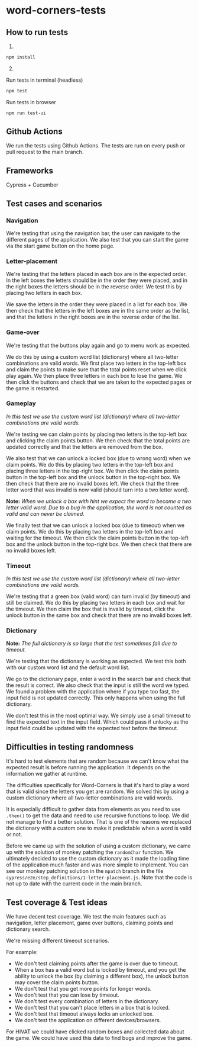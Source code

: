 # word-corners-tests

## How to run tests

1.
```bash
npm install
```

2. 
Run tests in terminal (headless)
```bash
npm test
```

Run tests in browser
```bash
npm run test-ui
```

## Github Actions

We run the tests using Github Actions. The tests are run on every push or pull request to the main branch.

## Frameworks

Cypress + Cucumber

## Test cases and scenarios

### Navigation

We're testing that using the navigation bar, the user can navigate to the different pages of the application. We also test that you can start the game via the start game button on the home page. 

### Letter-placement

We're testing that the letters placed in each box are in the expected order. In the left boxes the letters should be in the order they were placed, and in the right boxes the letters should be in the reverse order. We test this by placing two letters in each box. 

We save the letters in the order they were placed in a list for each box. We then check that the letters in the left boxes are in the same order as the list, and that the letters in the right boxes are in the reverse order of the list.

### Game-over

We're testing that the buttons play again and go to menu work as expected. 

We do this by using a custom word list (dictionary) where all two-letter combinations are valid words. We first place two letters in the top-left box and claim the points to make sure that the total points reset when we click play again. We then place three letters in each box to lose the game. We then click the buttons and check that we are taken to the expected pages or the game is restarted.

### Gameplay

*In this test we use the custom word list (dictionary) where all two-letter combinations are valid words.*

We're testing we can claim points by placing two letters in the top-left box and clicking the claim points button. We then check that the total points are updated correctly and that the letters are removed from the box. 

We also test that we can unlock a locked box (due to wrong word) when we claim points. We do this by placing two letters in the top-left box and placing three letters in the top-right box. We then click the claim points button in the top-left box and the unlock button in the top-right box. We then check that there are no invalid boxes left. We check that the three letter word that was invalid is now valid (should turn into a two letter word).

**Note:** *When we unlock a box with hint we expect the word to become a two letter valid word. Due to a bug in the application, the word is not counted as valid and can never be claimed.*

We finally test that we can unlock a locked box (due to timeout) when we claim points. We do this by placing two letters in the top-left box and waiting for the timeout. We then click the claim points button in the top-left box and the unlock button in the top-right box. We then check that there are no invalid boxes left.

### Timeout

*In this test we use the custom word list (dictionary) where all two-letter combinations are valid words.*

We're testing that a green box (valid word) can turn invalid (by timeout) and still be claimed. We do this by placing two letters in each box and wait for the timeout. We then claim the box that is invalid by timeout, click the unlock button in the same box and check that there are no invalid boxes left.

### Dictionary

**Note:** *The full dictionary is so large that the test sometimes fail due to timeout.*

We're testing that the dictionary is working as expected. We test this both with our custom word list and the default word list. 

We go to the dictionary page, enter a word in the search bar and check that the result is correct. We also check that the input is still the word we typed. We found a problem with the application where if you type too fast, the input field is not updated correctly. This only happens when using the full dictionary. 

We don't test this in the most optimal way. We simply use a small timeout to find the expected text in the input field. Which could pass if unlucky as the input field could be updated with the expected text before the timeout. 

## Difficulties in testing randomness

It's hard to test elements that are random because we can't know what the expected result is before running the application. It depends on the information we gather at runtime. 

The difficulties specifically for Word-Corners is that it's hard to play a word that is valid since the letters you get are random. We solved this by using a custom dictionary where all two-letter combinations are valid words. 

It is especially difficult to gather data from elements as you need to use `.then()` to get the data and need to use recursive functions to loop. We did not manage to find a better solution. That is one of the reasons we replaced the dictionary with a custom one to make it predictable when a word is valid or not. 

Before we came up with the solution of using a custom dictionary, we came up with the solution of monkey patching the `randomChar` function. We ultimately decided to use the custom dictionary as it made the loading time of the application much faster and was more simple to implement. You can see our monkey patching solution in the `mpatch` branch in the file `cypress/e2e/step_definitions/1-letter-placement.js`. Note that the code is not up to date with the current code in the main branch.

## Test coverage & Test ideas

We have decent test coverage. We test the main features such as navigation, letter placement, game over buttons, claiming points and dictionary search. 

We're missing different timeout scenarios. 

For example: 
* We don't test claiming points after the game is over due to timeout. 
* When a box has a valid word but is locked by timeout, and you get the ability to unlock the box (by claiming a different box), the unlock button may cover the claim points button. 
* We don't test that you get more points for longer words.
* We don't test that you can lose by timeout. 
* We don't test every combination of letters in the dictionary. 
* We don't test that you can't place letters in a box that is locked. 
* We don't test that timeout always locks an unlocked box. 
* We don't test the application on different devices/browsers.

For HIVAT we could have clicked random boxes and collected data about the game. We could have used this data to find bugs and improve the game.